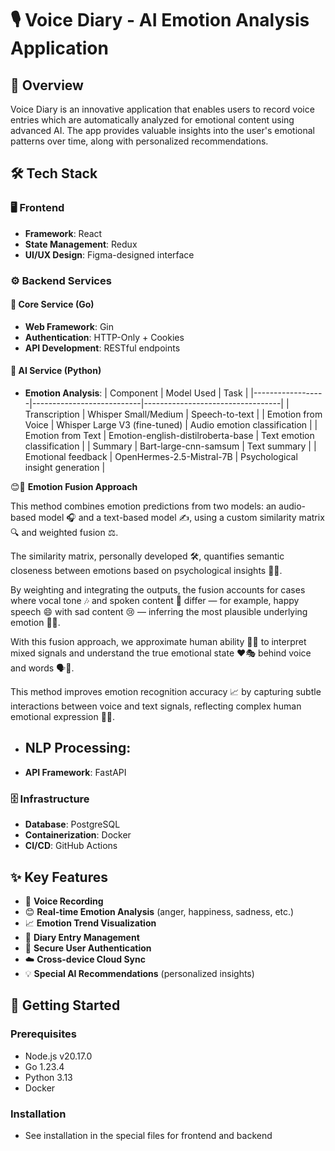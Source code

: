 # 🎙️ Voice Diary - AI Emotion Analysis Application

## 🌟 Overview
Voice Diary is an innovative application that enables users to record voice entries which are automatically analyzed for emotional content using advanced AI. The app provides valuable insights into the user's emotional patterns over time, along with personalized recommendations.

## 🛠️ Tech Stack

### 🖥️ Frontend
- **Framework**: React
- **State Management**: Redux
- **UI/UX Design**: Figma-designed interface

### ⚙️ Backend Services
#### 🐹 Core Service (Go)
- **Web Framework**: Gin
- **Authentication**: HTTP-Only + Cookies
- **API Development**: RESTful endpoints

#### 🐍 AI Service (Python)
- **Emotion Analysis**:
| Component        | Model Used                | Task                             |
|------------------|---------------------------|----------------------------------|
| Transcription     | Whisper Small/Medium      | Speech-to-text                   |
| Emotion from Voice | Whisper Large V3 (fine-tuned) | Audio emotion classification   |
| Emotion from Text | Emotion-english-distilroberta-base | Text emotion classification |
| Summary     | Bart-large-cnn-samsum     | Text summary                   |
| Emotional feedback | OpenHermes-2.5-Mistral-7B  | Psychological insight generation  |

😊🤝 **Emotion Fusion Approach**

This method combines emotion predictions from two models: an audio-based model 🎧 and a text-based model ✍️, using a custom similarity matrix 🔍 and weighted fusion ⚖️.

The similarity matrix, personally developed 🛠️, quantifies semantic closeness between emotions based on psychological insights 🧠💡.

By weighting and integrating the outputs, the fusion accounts for cases where vocal tone 🎶 and spoken content 📜 differ — for example, happy speech 😄 with sad content 😢 — inferring the most plausible underlying emotion 🤔💭.

With this fusion approach, we approximate human ability 👤🧩 to interpret mixed signals and understand the true emotional state ❤️🎭 behind voice and words 🗣️📝.

This method improves emotion recognition accuracy 📈 by capturing subtle interactions between voice and text signals, reflecting complex human emotional expression 🌈✨.

- **NLP Processing**:
  - 
- **API Framework**: FastAPI

### 🗄️ Infrastructure
- **Database**: PostgreSQL
- **Containerization**: Docker
- **CI/CD**: GitHub Actions

## ✨ Key Features
- 🎤 **Voice Recording**
- 😊 **Real-time Emotion Analysis** (anger, happiness, sadness, etc.)
- 📈 **Emotion Trend Visualization**
- 📝 **Diary Entry Management**
- 🔐 **Secure User Authentication**
- ☁️ **Cross-device Cloud Sync**
- 💡 **Special AI Recommendations** (personalized insights)

## 🚀 Getting Started

### Prerequisites
- Node.js v20.17.0
- Go 1.23.4
- Python 3.13
- Docker

### Installation
- See installation in the special files for frontend and backend


